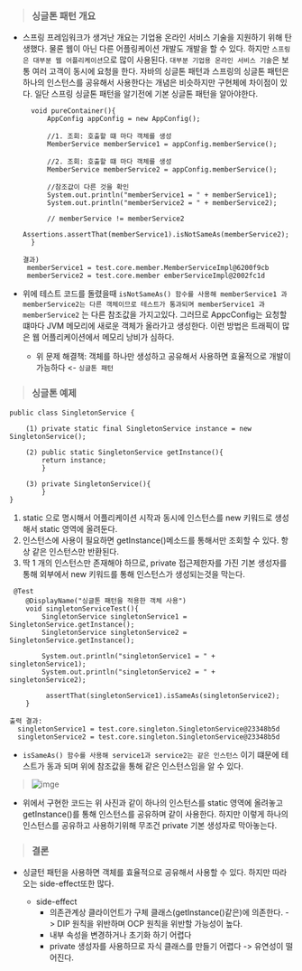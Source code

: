 > ### 싱글톤 패턴 개요
* 스프링 프레임워크가 생겨난 개요는 기업용 온라인 서비스 기술을 지원하기 위해 탄생했다. 물론 웹이 아닌 다른 어플링케이션 개발도 개발을 할 수 있다. 하지만 `스프링은 대부분 웹 어플리케이션`으로 많이 사용된다. `대부분 기업용 온라인 서비스 기술`은 보통 여러 고객이 동시에 요청을 한다. 자바의 싱글톤 패턴과 스프링의 싱글톤 패턴은 하나의 인스턴스를 공유해서 사용한다는 개념은 비슷하지만 구현체에 차이점이 있다. 일단 스프링 싱글톤 패턴을 알기전에 기본 싱글톤 패턴을 알아야한다. 

  ```
    void pureContainer(){
        AppConfig appConfig = new AppConfig();

        //1. 조회: 호출할 떄 마다 객체를 생성
        MemberService memberService1 = appConfig.memberService();

        //2. 조회: 호출할 떄 마다 객체를 생성
        MemberService memberService2 = appConfig.memberService();

        //참조값이 다른 것을 확인
        System.out.println("memberService1 = " + memberService1);
        System.out.println("memberService2 = " + memberService2);

        // memberService != memberService2
        Assertions.assertThat(memberService1).isNotSameAs(memberService2);
    }

  결과) 
   memberService1 = test.core.member.MemberServiceImpl@6200f9cb
   memberService2 = test.core.member emberServiceImpl@2002fc1d
  ```
* 위에 테스트 코드를 돌렸을때 `isNotSameAs() 함수를 사용해 memberService1 과 memberService2는 다른 객체이므로 테스트가 통과되며 memberService1 과 memberService2` 는 다른 참조값을 가지고있다. 그러므로 AppcConfig는 요청할 떄마다 JVM 메모리에 새로운 객체가 올라가고 생성한다. 이런 방법은 트래픽이 많은 웹 어플리케이션에서 메모리 낭비가 심하다. 
     * 위 문제 해결책: 객체를 하나만 생성하고 공유해서 사용하면 효율적으로 개발이 가능하다 <-  `싱글톤 패턴`

> ###  싱글톤 예제
```
public class SingletonService {

    (1) private static final SingletonService instance = new SingletonService();

    (2) public static SingletonService getInstance(){
        return instance;
        }

    (3) private SingletonService(){
        }
}
```
1.  static 으로 명시해서 어플리케이션 시작과 동시에 인스턴스를 new 키워드로 생성해서 static 영역에 올려둔다.
2.  인스턴스에 사용이 필요하면 getInstance()메소드를 통해서만 조회할 수 있다. 항상 같은 인스턴스만 반환된다.
3.  딱 1 개의 인스턴스만 존재해야 하므로, private 접근제한자를 가진 기본 생성자를 통해 외부에서 new 키워드를 통해 인스턴스가 생성되는것을 막는다.
```
 @Test
    @DisplayName("싱글톤 패턴을 적용한 객체 사용")
    void singletonServiceTest(){
        SingletonService singletonService1 = SingletonService.getInstance();
        SingletonService singletonService2 = SingletonService.getInstance();

        System.out.println("singletonService1 = " + singletonService1);
        System.out.println("singletonService2 = " + singletonService2);

         assertThat(singletonService1).isSameAs(singletonService2);
    }

출력 결과:
  singletonService1 = test.core.singleton.SingletonService@23348b5d
  singletonService2 = test.core.singleton.SingletonService@23348b5d
```    
* `isSameAs() 함수를 사용해 service1과 service2는 같은 인스턴스` 이기 떄문에 테스트가 동과 되며 위에 참조값을 통해 같은 인스턴스임을 알 수 있다.
> ![imge](https://blog.kakaocdn.net/dn/bKtjYw/btrgg4mqByQ/mvCRiy9ry6OrxyLkOJBbl0/img.png)
* 위에서 구현한 코드는 위 사진과 같이 하나의 인스턴스를 static 영역에 올려놓고 getInstance()를 통해 인스턴스를 공유하며 같이 사용한다. 하지만 이렇게 하나의 인스턴스를 공유하고 사용하기위해 무조건 private 기본 생성자로 막아놓는다. 

> ### 결론
  * 싱글턴 패턴을 사용하면 객체를 효율적으로 공유해서 사용할 수 있다. 하지만 따라오는 side-effect또한 많다.
  
    * side-effect
      * 의존관계상 클라이언트가 구체 클래스(getInstance()같은)에 의존한다. -> DIP 원칙을 위반하며 OCP 원칙을 위반할 가능성이 높다.
      * 내부 속성을 변경하거나 초기화 하기 어렵다
      * private 생성자를 사용하므로 자식 클래스를 만들기 어렵다 -> 유연성이 떨어진다.
